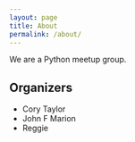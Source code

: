 ```yaml
---
layout: page
title: About
permalink: /about/
---
```


We are a Python meetup group.

## Organizers #

* Cory Taylor
* John F Marion
* Reggie
